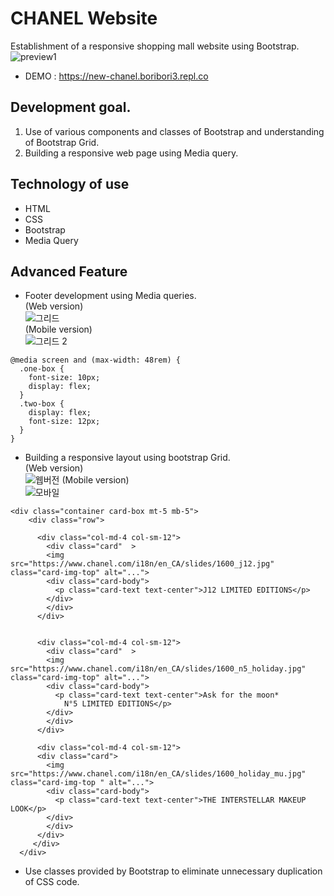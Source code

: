 # CHANEL Website
Establishment of a responsive shopping mall website using Bootstrap.
![preview1](https://user-images.githubusercontent.com/87357349/142412421-a22fa89a-54fb-4f39-a69f-40f0f7591de1.jpg)
* DEMO : https://new-chanel.boribori3.repl.co
## Development goal.
1. Use of various components and classes of Bootstrap and understanding of Bootstrap Grid.
2. Building a responsive web page using Media query.
## Technology of use
* HTML
* CSS
* Bootstrap
* Media Query
## Advanced Feature
* Footer development using Media queries.   
(Web version)    
![그리드](https://user-images.githubusercontent.com/87357349/142878827-f84e29cf-8d23-495a-81d2-0e5ee490db16.JPG)    
(Mobile version)   
![그리드 2](https://user-images.githubusercontent.com/87357349/142878850-85f0b57b-9b6d-43b0-a279-335123ffec11.JPG)    

```
@media screen and (max-width: 48rem) {
  .one-box {
    font-size: 10px;
    display: flex;
  }
  .two-box {
    display: flex;
    font-size: 12px;
  }
}

```


   
* Building a responsive layout using bootstrap Grid.   
(Web version)    
![웹버전](https://user-images.githubusercontent.com/87357349/142879505-c073b10b-cac3-47bd-82c0-78d06de14601.JPG)
(Mobile version)    
![모바일](https://user-images.githubusercontent.com/87357349/142879530-184df82b-cd31-4b7c-ad42-db4397113305.JPG)

```
<div class="container card-box mt-5 mb-5">
    <div class="row">

      <div class="col-md-4 col-sm-12">
        <div class="card"  >
        <img src="https://www.chanel.com/i18n/en_CA/slides/1600_j12.jpg" class="card-img-top" alt="...">
        <div class="card-body">
          <p class="card-text text-center">J12 LIMITED EDITIONS</p>
        </div>
        </div>
      </div>


      <div class="col-md-4 col-sm-12">
        <div class="card"  >
        <img src="https://www.chanel.com/i18n/en_CA/slides/1600_n5_holiday.jpg" class="card-img-top" alt="...">
        <div class="card-body">
          <p class="card-text text-center">Ask for the moon*
            N°5 LIMITED EDITIONS</p>
        </div>
        </div>
      </div>

      <div class="col-md-4 col-sm-12">
      <div class="card">
        <img src="https://www.chanel.com/i18n/en_CA/slides/1600_holiday_mu.jpg"  class="card-img-top " alt="...">
        <div class="card-body">
          <p class="card-text text-center">THE INTERSTELLAR MAKEUP LOOK</p>
        </div>
        </div>
      </div>
     </div>
  </div>
  ```
 * Use classes provided by Bootstrap to eliminate unnecessary duplication of CSS code.   
 
 
